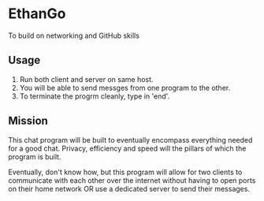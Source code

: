 # EthanGo
To build on networking and GitHub skills

## Usage
1. Run both client and server on same host.
2. You will be able to send messges from one program to the other.
3. To terminate the progrm cleanly, type in 'end'.

## Mission
This chat program will be built to eventually encompass everything needed for a good chat.
Privacy, efficiency and speed will the pillars of which the program is built.

Eventually, don't know how, but this program will allow for two clients to communicate with each other over the internet without
having to open ports on their home network OR use a dedicated server to send their messages.
